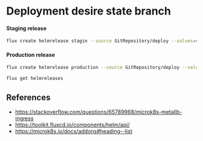 # Deployment desire state branch


#### Staging release

```bash
flux create helmrelease stagin --source GitRepository/deploy --values=stagin-values.yaml --chart "helm" --target-namespace staging --interval 30s --export
```

#### Production release

```bash
flux create helmrelease production --source GitRepository/deploy --values=production-values.yaml --chart "helm" --target-namespace production --interval 30s --export
```


```bash
flux get helmreleases
```

## References

- https://stackoverflow.com/questions/65789968/microk8s-metallb-ingress
- https://toolkit.fluxcd.io/components/helm/api/
- https://microk8s.io/docs/addons#heading--list